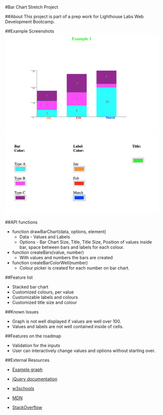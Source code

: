 #Bar Chart Stretch Project

##About
This project is part of a prep work for Lighthouse Labs Web Development Bootcamp.

##Example Screenshots
![Example 1](Example_1.png)
![Example 1 - Legend](Example_1_Legend.png)

##API functions
* function drawBarChart(data, options, element)
  * Data - Values and Labels
  * Options - Bar Chart Size, Title, Title Size, Position of values inside bar, space between bars and labels for each colour.
* function createBars(value, number)
  * With values and numbers the bars are created
* function createBarColorWell(number)
  * Colour picker is created for each number on bar chart.

##Feature list
* Stacked bar chart
* Customized colours, per value
* Customizable labels and colours
* Customized title size and colour

##Known Issues
* Graph is not well displayed if values are well over 100.
* Values and labels are not well contained inside of cells.

##Features on the roadmap

* Validation for the inputs
* User can interactively change values and options without starting over.

##External Resources

* [Example graph](https://nces.ed.gov/nceskids/createagraph/)

* [jQuery documentation](https://api.jquery.com/)

* [w3schools](https://www.w3schools.com/)

* [MDN](https://developer.mozilla.org/en-US/)

* [StackOverflow](https://stackoverflow.com/)
